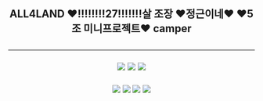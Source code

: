 
<div align="center">
 <h2> ALL4LAND  ♥!!!!!!!!27!!!!!!!살 조장 ♥정근이네♥ ♥5조 미니프로젝트♥ camper<h2><hr>
<img src="https://img.shields.io/badge/JAVA-007396?style=for-the-badge&logo=java&logoColor=white"> <img src="https://img.shields.io/badge/Spring-6DB33F?style=for-the-badge&logo=Spring&logoColor=white"> <img src="https://img.shields.io/badge/javascript-F7DF1E?style=for-the-badge&logo=javascript&logoColor=black"> 

<img src="https://img.shields.io/badge/jsp-E34F26?style=for-the-badge&logo=jsp&logoColor=white"> <img src="https://img.shields.io/badge/css-1572B6?style=for-the-badge&logo=css3&logoColor=white"> <img src="https://img.shields.io/badge/postgresql-181717?style=for-the-badge&logo=postgresql&logoColor=white"> <img src="https://img.shields.io/badge/mybatis-808080?style=for-the-badge&logo=jpa&logoColor=black">
  </div>
